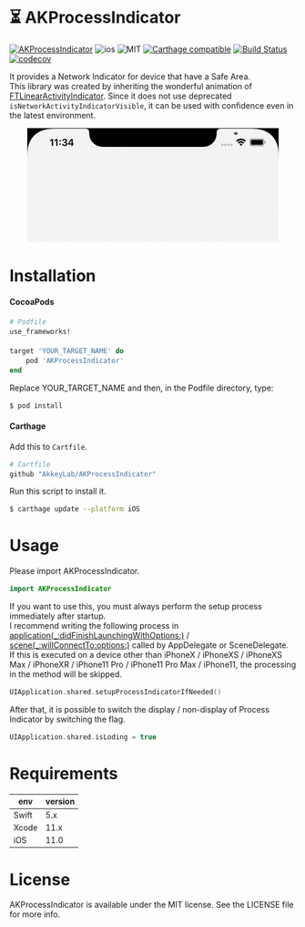 # ⏳ AKProcessIndicator
[![AKProcessIndicator](https://cocoapod-badges.herokuapp.com/v/AKProcessIndicator/badge.png)](https://cocoapods.org/pods/AKProcessIndicator)
![ios](https://cocoapod-badges.herokuapp.com/p/AKProcessIndicator/badge.png)
![MIT](https://cocoapod-badges.herokuapp.com/l/AKProcessIndicator/badge.png)
[![Carthage compatible](https://img.shields.io/badge/Carthage-compatible-4BC51D.svg?style=flat)](https://github.com/Carthage/Carthage)
[![Build Status](https://travis-ci.com/AkkeyLab/AKProcessIndicator.svg?branch=master)](https://travis-ci.com/AkkeyLab/AKProcessIndicator)
[![codecov](https://codecov.io/gh/AkkeyLab/AKProcessIndicator/branch/master/graph/badge.svg)](https://codecov.io/gh/AkkeyLab/AKProcessIndicator)

It provides a Network Indicator for device that have a Safe Area.  
This library was created by inheriting the wonderful animation of [FTLinearActivityIndicator](https://github.com/futuretap/FTLinearActivityIndicator). Since it does not use deprecated `isNetworkActivityIndicatorVisible`, it can be used with confidence even in the latest environment.

<div align="center">
    <img src="./sample.gif?raw=true"/>
</div>

# Installation
#### CocoaPods
```ruby
# Podfile
use_frameworks!

target 'YOUR_TARGET_NAME' do
    pod 'AKProcessIndicator'
end
```
Replace YOUR_TARGET_NAME and then, in the Podfile directory, type:
```sh
$ pod install
```

#### Carthage
Add this to `Cartfile`.
```ruby
# Cartfile
github "AkkeyLab/AKProcessIndicator"
```
Run this script to install it.
```sh
$ carthage update --platform iOS
```

# Usage
Please import AKProcessIndicator.
```swift
import AKProcessIndicator
```
If you want to use this, you must always perform the setup process immediately after startup.  
I recommend writing the following process in [application(_:didFinishLaunchingWithOptions:)](https://developer.apple.com/documentation/uikit/uiapplicationdelegate/1622921-application) / [scene(_:willConnectTo:options:)](https://developer.apple.com/documentation/uikit/uiscenedelegate/3197914-scene) called by AppDelegate or SceneDelegate.  
If this is executed on a device other than iPhoneX / iPhoneXS / iPhoneXS Max / iPhoneXR / iPhone11 Pro / iPhone11 Pro Max / iPhone11, the processing in the method will be skipped.
```swift
UIApplication.shared.setupProcessIndicatorIfNeeded()
```
After that, it is possible to switch the display / non-display of Process Indicator by switching the flag.
```swift
UIApplication.shared.isLoding = true
```

# Requirements
|env  |version |
|---    |---   |
|Swift  |5.x   |
|Xcode  |11.x  |
|iOS    |11.0  |

# License
AKProcessIndicator is available under the MIT license. See the LICENSE file for more info.
